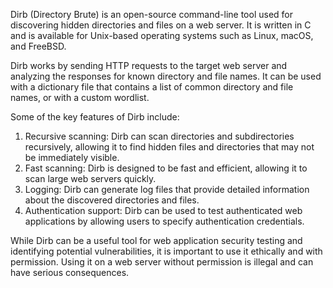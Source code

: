 Dirb (Directory Brute) is an open-source command-line tool used for discovering hidden directories and files on a web server. It is written in C and is available for Unix-based operating systems such as Linux, macOS, and FreeBSD.

Dirb works by sending HTTP requests to the target web server and analyzing the responses for known directory and file names. It can be used with a dictionary file that contains a list of common directory and file names, or with a custom wordlist.

Some of the key features of Dirb include:

1. Recursive scanning: Dirb can scan directories and subdirectories recursively, allowing it to find hidden files and directories that may not be immediately visible.
2. Fast scanning: Dirb is designed to be fast and efficient, allowing it to scan large web servers quickly.
3. Logging: Dirb can generate log files that provide detailed information about the discovered directories and files.
4. Authentication support: Dirb can be used to test authenticated web applications by allowing users to specify authentication credentials.

While Dirb can be a useful tool for web application security testing and identifying potential vulnerabilities, it is important to use it ethically and with permission. Using it on a web server without permission is illegal and can have serious consequences.